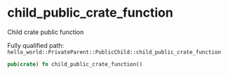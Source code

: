 # child_public_crate_function

Child crate public function


Fully qualified path: `hello_world::PrivateParent::PublicChild::child_public_crate_function`

```rust
pub(crate) fn child_public_crate_function()
```

